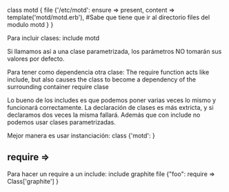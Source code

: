 class motd {
        file {'/etc/motd':
                ensure => present,
                content => template('motd/motd.erb'), #Sabe que tiene que ir al directorio files del modulo motd
        }
}


Para incluir clases:
include motd

Si llamamos así a una clase parametrizada, los parámetros NO tomarán sus valores por defecto.

Para tener como dependencia otra clase:
  The require function acts like include, but also causes the class to become a dependency of the surrounding container
require clase

Lo bueno de los includes es que podemos poner varias veces lo mismo y funcionará correctamente.
La declaración de clases es más extricta, y si declaramos dos veces la misma fallará.
Además que con include no podemos usar clases parametrizadas.

Mejor manera es usar instanciación: class {'motd': }


## require => ##

Para hacer un require a un include:
include graphite
file {"foo":
  require => Class['graphite']
}
